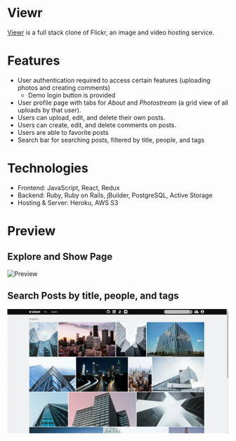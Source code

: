 # Viewr

[Viewr](https://viewrr.herokuapp.com) is a full stack clone of Flickr, an image and video hosting service.
 
# Features

- User authentication required to access certain features (uploading photos and creating comments)
  - Demo login button is provided
- User profile page with tabs for *About* and *Photostream* (a grid view of all uploads by that user).
- Users can upload, edit, and delete their own posts.
- Users can create, edit, and delete comments on posts.
- Users are able to favorite posts
- Search bar for searching posts, filtered by title, people, and tags 

# Technologies

- Frontend: JavaScript, React, Redux
- Backend: Ruby, Ruby on Rails, jBuilder, PostgreSQL, Active Storage
- Hosting & Server: Heroku, AWS S3

# Preview

## Explore and Show Page
![Preview](app/assets/images/preview.gif)

## Search Posts by title, people, and tags
![Search demo](app/assets/images/search-demo.gif)